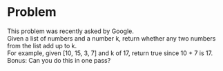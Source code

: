 # Problem

This problem was recently asked by Google.<br/>
Given a list of numbers and a number k, return whether any two numbers from the list add up to k.<br/>
For example, given [10, 15, 3, 7] and k of 17, return true since 10 + 7 is 17.<br/>
Bonus: Can you do this in one pass?
